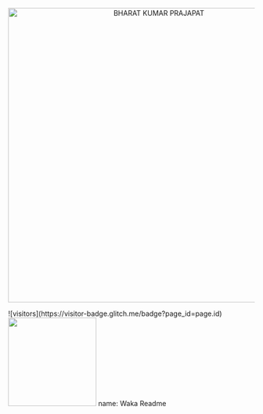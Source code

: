 <p align="center">
  <img src="https://media.giphy.com/media/coxQHKASG60HrHtvkt/giphy.gif" alt="BHARAT KUMAR PRAJAPAT" width="600px" />
</p>
![visitors](https://visitor-badge.glitch.me/badge?page_id=page.id)
<img height="180em" src="https://github-readme-stats.vercel.app/api?username=Gapur&show_icons=true&hide_border=true&&count_private=true&include_all_commits=true" />
name: Waka Readme
<!--START_SECTION:waka-->
<!--END_SECTION:waka-->

